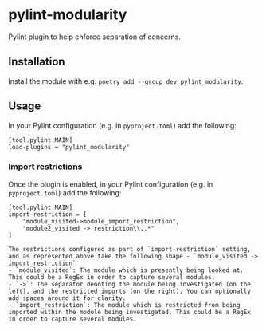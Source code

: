 # pylint-modularity

Pylint plugin to help enforce separation of concerns.

## Installation

Install the module with e.g. `poetry add --group dev pylint_modularity`.

## Usage
In your Pylint configuration (e.g. in `pyproject.toml`) add the following:
```
[tool.pylint.MAIN]
load-plugins = "pylint_modularity"
```

### Import restrictions
Once the plugin is enabled, in your Pylint configuration (e.g. in `pyproject.toml`) add the following:
```
[tool.pylint.MAIN]
import-restriction = [
    "module_visited->module_import_restriction",
    "module2_visited -> restriction\\..*"
]

The restrictions configured as part of `import-restriction` setting, and as represented above take the following shape - `module_visited -> import_restriction`
- `module_visited`: The module which is presently being looked at. This could be a RegEx in order to capture several modules.
- `->`: The separator denoting the module being investigated (on the left), and the restricted imports (on the right). You can optionally add spaces around it for clarity.
- `import_restriction`: The module which is restricted from being imported within the module being investigated. This could be a RegEx in order to capture several modules.
